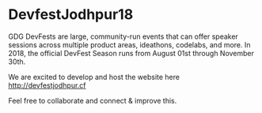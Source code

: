# DevfestJodhpur18

GDG DevFests are large, community-run events that can offer speaker sessions across multiple product areas, ideathons, codelabs, and more. In 2018, the official DevFest Season runs from August 01st through November 30th.

We are excited to develop and host the website here http://devfestjodhpur.cf

Feel free to collaborate and connect & improve this.
